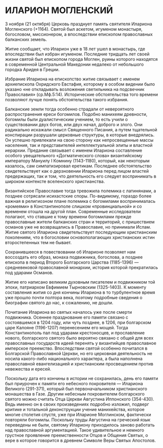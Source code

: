 # ИЛАРИОН МОГЛЕНСКИЙ

3 ноября (21 октября) Церковь празднует память святителя Илариона Могленского (+1164). Святой был аскетом, игуменом монастыря, богословом, миссионером, а впоследствии епископом православных балканских земель.

Житие сообщает, что Иларион уже в 18 лет ушел в монастырь, где впоследствии был избран игуменом. Последние тридцать лет своей жизни святой был епископом города Моглен, руины которого находятся в современной Центральной Македонии недалеко от небольшого городка Аридея в Греции.

Избрание Илариона на епископство житие связывает с именем архиепископа Охридского Евстафия, которому в особом видении было указано «не откладывать возложения светильника на подсвечник Православия» (ср.Мф.5:14). Исторические обстоятельства того времени позволяют лучше понять обстоятельства такого избрания.

Балканские земли тогда особенно страдали от невероятного распространения ереси богомилов. Подобно манихеям древности, богомилы были дуалистическим учением, то есть учили о существовании двух богов, или двух начал, доброго и злого. Они радикально искажали смысл Священного Писания, а путем тщательной конспирации разрушали церковные структуры, в которые внедрялись. Он успешно привлекали на свою сторону как непросвещенные массы населения, так и представителей интеллектуальной элиты и властной иерархии. Предание связывает с именем Илариона составление особого увещательного «Догматического слова» византийскому императору Мануилу I Комнину (1143-1180), который, как некоторым казалось, сам симпатизировал еретикам. Последнее обстоятельство свидетельствует как о дерзновении Илариона перед лицом властей предержащих, так и том, что деятельность его следует воспринимать в широком контексте вселенского христианства.

Византийское Православие тогда тревожила полемика с латинянами, а позднее сотрясали исихастские споры. По-видимому, гораздо более важная в религиозном плане полемика с богомилами воспринималась «ромеями» в Константинополе слишком «провинциальной» и со временем отошла на другой план. Современные исследователи полагают, что ставшие к тому времени богомилами прежде православные жители балканских стран и территорий, с пришествием османов уже не возвращались в Православие, но принимали Ислам. Житие святого Илариона свидетельствует последующим христианским поколениям, что в богословии основополагающих христианских истин второстепенных тем не бывает.

Сохранившееся в повествовании об Иларионе позволяет нам воссоздать его образ, монаха подвижника, богослова, а позднее епископа в период Второго Болгарского Царства (1185-1396) — средневековой православной монархии, история которой прекратилась под ударами Османов.

Житие его написано великим духовным писателем и подвижником той эпохи, патриархом Евфимием Тырновским (1325-1403). К моменту составления жития со дня кончины Илариона в то турбулентное время уже прошло почти полтора века, поэтому подробные сведения о биографии святого до нас, к сожалению, не дошли.

Почитание Илариона во святых началось уже после смерти подвижника. Осеннее празднование его памяти связано с состоявшемся в 1204 году, или чуть позднее, в 1206, при болгарском царе Калояне (1196-1207) перенесением его мощей. Тогда Константинополь пал под ударами крестоносцев, и прославление нового, болгарского святого было вероятно связано с общей для всех православных государств идеей перенять у византийцев православное имперское преемство. Впоследствии святой особенно почитался в Болгарской Православной Церкви, но его церковная деятельность не носила какого-либо национального характера, а была наполнена православной евангелизацией и христианским просвещением против невежества и ересей.

Поскольку дата его кончины в истории не сохранилась, день его памяти был приурочен к памяти его небесного покровителя — Илариона Великого (291-371), который был первоначальником христианского монашества в Газе. Другим небесным покровителем болгарского святого можно считать Отца Церкви Августина Иппонского (354-430). Ведь именно он в своих произведениях подробно изложил, подверг критике и тотальной деконструкции учение манихейства, которое многие столетия спустя, уже при Иларионе Моглинском, фактически повторяли богомилы. Поскольку труды Августина на греческий язык переведены не были, святому Илариону приходилось заново работать над православной аргументацией. Такое удивительное и немного грустное проявление преемственности Отцов и Общения Святых, о вере в которое говорится в древнем Символе Веры Святых Апостолов.
